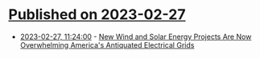 # [Published on 2023-02-27](index.md)

* [2023-02-27, 11:24:00](https://news.slashdot.org/story/23/02/27/0220229/new-wind-and-solar-energy-projects-are-now-overwhelming-americas-antiquated-electrical-grids?utm_source=rss1.0mainlinkanon&utm_medium=feed) - [New Wind and Solar Energy Projects Are Now Overwhelming America's Antiquated Electrical Grids](https://news.slashdot.org/story/23/02/27/0220229/new-wind-and-solar-energy-projects-are-now-overwhelming-americas-antiquated-electrical-grids?utm_source=rss1.0mainlinkanon&utm_medium=feed)
